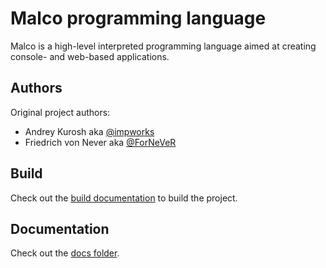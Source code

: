 Malco programming language
==========================

Malco is a high-level interpreted programming language aimed at creating
console- and web-based applications.

Authors
-------

Original project authors:

- Andrey Kurosh aka [@impworks][impworks]
- Friedrich von Never aka [@ForNeVeR][fornever]

Build
-----

Check out the [build documentation][build] to build the project.

Documentation
-------------

Check out the [docs folder][docs].

[build]: BUILDING.txt
[docs]: docs/

[fornever]: https://github.com/ForNeVeR/
[impworks]: https://github.com/impworks/
